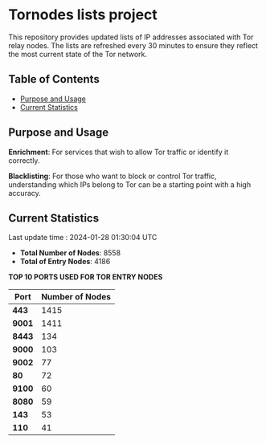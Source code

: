 # Tornodes lists project

This repository provides updated lists of IP addresses associated with Tor relay nodes. The lists are refreshed every 30 minutes to ensure they reflect the most current state of the Tor network.

## Table of Contents

- [Purpose and Usage](#purpose-and-usage)
- [Current Statistics](#current-statistics)


## Purpose and Usage

**Enrichment**: For services that wish to allow Tor traffic or identify it correctly.

**Blacklisting**: For those who want to block or control Tor traffic, understanding which IPs belong to Tor can be a starting point with a high accuracy.

## Current Statistics

Last update time : 2024-01-28 01:30:04 UTC

- **Total Number of Nodes**: 8558
- **Total of Entry Nodes**: 4186

**TOP 10 PORTS USED FOR TOR ENTRY NODES**

| **Port** | **Number of Nodes** |
|------|-----------------|
| **443**   | 1415  |
| **9001**   | 1411  |
| **8443**   | 134  |
| **9000**   | 103  |
| **9002**   | 77  |
| **80**   | 72  |
| **9100**   | 60  |
| **8080**   | 59  |
| **143**   | 53  |
| **110**   | 41  |


